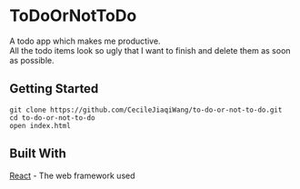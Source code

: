 # ToDoOrNotToDo

A todo app which makes me productive. <br/>
All the todo items look so ugly that I want to finish and delete them as soon as possible.

## Getting Started
```
git clone https://github.com/CecileJiaqiWang/to-do-or-not-to-do.git
cd to-do-or-not-to-do
open index.html
```

## Built With
[React](https://reactjs.org/) - The web framework used

